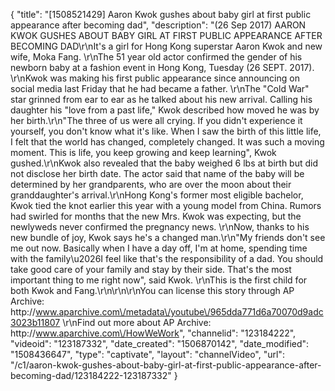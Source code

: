 {
    "title": "[1508521429] Aaron Kwok gushes about baby girl at first public appearance after becoming dad",
    "description": "(26 Sep 2017) AARON KWOK GUSHES ABOUT BABY GIRL AT FIRST PUBLIC APPEARANCE AFTER BECOMING DAD\r\nIt's a girl for Hong Kong superstar Aaron Kwok and new wife, Moka Fang. \r\nThe 51 year old actor confirmed the gender of his newborn baby at a fashion event in Hong Kong, Tuesday (26 SEPT. 2017). \r\nKwok was making his first public appearance since announcing on social media last Friday that he had became a father.  \r\nThe \"Cold War\" star grinned from ear to ear as he talked about his new arrival. Calling his daughter his \"love from a past life,\" Kwok described how moved he was by her birth.\r\n\"The three of us were all crying.  If you didn't experience it yourself, you don't know what it's like.  When I saw the birth of this little life, I felt that the world has changed, completely changed.  It was such a moving moment.  This is life, you keep growing and keep learning\", Kwok gushed.\r\nKwok also revealed that the baby weighed 6 lbs at birth but did not disclose her birth date.  The actor said that name of the baby will be determined by her grandparents, who are over the moon about their granddaughter's arrival.\r\nHong Kong's former most eligible bachelor, Kwok tied the knot earlier this year with a young model from China.  Rumors had swirled for months that the new Mrs. Kwok was expecting, but the newlyweds never confirmed the pregnancy news.  \r\nNow, thanks to his new bundle of joy, Kwok says he's a changed man.\r\n\"My friends don't see me out now.   Basically when I have a day off, I'm at home, spending time with the family\u2026I feel like that's the responsibility of a dad.  You should take good care of your family and stay by their side.  That's the most important thing to me right now\", said Kwok.  \r\nThis is the first child for both Kwok and Fang.\r\n\r\n\r\nYou can license this story through AP Archive: http:\/\/www.aparchive.com\/metadata\/youtube\/965dda771d6a70070d9adc3023b11807 \r\nFind out more about AP Archive: http:\/\/www.aparchive.com\/HowWeWork",
    "channelid": "123184222",
    "videoid": "123187332",
    "date_created": "1506870142",
    "date_modified": "1508436647",
    "type": "captivate",
    "layout": "channelVideo",
    "url": "\/c1\/aaron-kwok-gushes-about-baby-girl-at-first-public-appearance-after-becoming-dad\/123184222-123187332"
}
